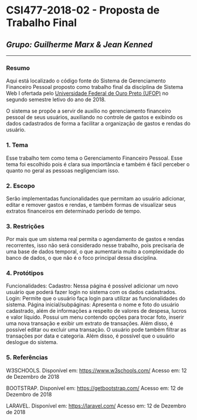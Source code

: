 # **CSI477-2018-02 - Proposta de Trabalho Final**
## *Grupo: Guilherme Marx & Jean Kenned*

--------------

### Resumo
Aqui está localizado o código fonte do Sistema de Gerenciamento Financeiro Pessoal proposto como trabalho final da disciplina de Sistema Web I ofertada pelo [Universidade Federal de Ouro Preto (UFOP)](http://www.ufop.br) no segundo semestre letivo do ano de 2018.

O sistema se propõe a servir de auxílio no gerenciamento financeiro pessoal de seus usuários, auxiliando no controle de gastos e exibindo os dados cadastrados de forma a facilitar a organização de gastos e rendas do usuário.

### 1. Tema
Esse trabalho tem como tema o Gerenciamento Financeiro Pessoal. Esse tema foi escolhido pois é clara sua importância e também é fácil perceber o quanto no geral as pessoas negligenciam isso.

### 2. Escopo
Serão implementadas funcionalidades que permitam ao usuário adicionar, editar e remover gastos e rendas, e também formas de visualizar seus extratos financeiros em determinado período de tempo.

### 3. Restrições
Por mais que um sistema real permita o agendamento de gastos e rendas recorrentes, isso não será considerado nesse trabalho, pois precisaria de uma base de dados temporal, o que aumentaria muito a complexidade do banco de dados, o que não é o foco principal dessa disciplina.

### 4. Protótipos
Funcionalidades:
Cadastro: Nessa página é possível adicionar um novo usuário que poderá fazer login no sistema com os dados cadastrados.
Login: Permite que o usuário faça login para utilizar as funcionalidades do sistema.
Página inicial/subpáginas: Apresenta o nome e foto do usuário cadastrado, além de informações a respeito de valores de despesa, lucros e valor líquido. Possui um menu contendo opções para trocar foto, inserir uma nova transação e exibir um extrato de transações. Além disso, é possível editar ou excluir uma transação. 
O usuário pode também filtrar as transações por data e categoria. 
Além disso, é possível que o usuário deslogue do sistema.


### 5. Referências
W3SCHOOLS. Disponível em: <https://www.w3schools.com/> Acesso em: 12 de Dezembro de 2018

BOOTSTRAP. Disponível em: <https://getbootstrap.com/> Acesso em: 12 de Dezembro de 2018

LARAVEL. Disponível em: <https://laravel.com/> Acesso em: 12 de Dezembro de 2018

